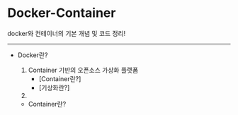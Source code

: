 # Docker-Container
docker와 컨테이너의 기본 개념 및 코드 정리!
<hr/>

- Docker란?
  1) Container 기반의 오픈소스 가상화 플랫폼
      - [Container란?]
      - [기상화란?]
  2) 
  
  
  
  
  
  
  - Container란?
  
